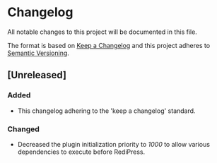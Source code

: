 # Changelog
All notable changes to this project will be documented in this file.

The format is based on [Keep a Changelog](http://keepachangelog.com/en/1.0.0/)
and this project adheres to [Semantic Versioning](http://semver.org/spec/v2.0.0.html).

## [Unreleased]

### Added

- This changelog adhering to the 'keep a changelog' standard.

### Changed

- Decreased the plugin initialization priority to *1000* to allow various dependencies to execute before RediPress.